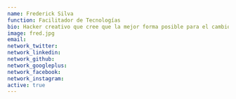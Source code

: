 ```yaml
---
name: Frederick Silva
function: Facilitador de Tecnologías
bio: Hacker creativo que cree que la mejor forma posible para el cambio social es la inclusión de la ciudadanía en el debate público, creando siempre dialogos multidisciplinarios.
image: fred.jpg
email:
network_twitter:
network_linkedin:
network_github:
network_googleplus:
network_facebook:
network_instagram:
active: true
---
```

